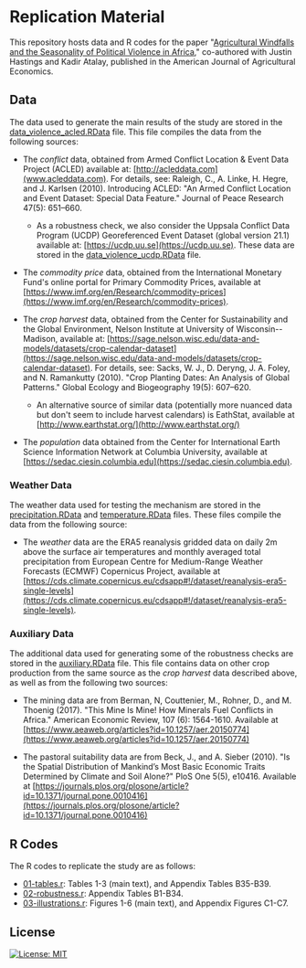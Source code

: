 # Replication Material

This repository hosts data and R codes for the paper "[Agricultural Windfalls and the Seasonality of Political Violence in Africa](https://doi.org/10.1111/ajae.12364)," co-authored with Justin Hastings and Kadir Atalay, published in the American Journal of Agricultural Economics.

## Data

The data used to generate the main results of the study are stored in the [data_violence_acled.RData](data_violence_acled.RData) file. This file compiles the data from the following sources:

- The *conflict* data, obtained from Armed Conflict Location & Event Data Project (ACLED) available at: [http://acleddata.com](www.acleddata.com). For details, see: Raleigh, C., A. Linke, H. Hegre, and J. Karlsen (2010). Introducing ACLED: "An Armed Conflict Location and Event Dataset: Special Data Feature." Journal of Peace Research 47(5): 651–660.
  * As a robustness check, we also consider the Uppsala Conflict Data Program (UCDP) Georeferenced Event Dataset (global version 21.1) available at: [https://ucdp.uu.se](https://ucdp.uu.se). These data are stored in the [data_violence_ucdp.RData](data_violence_ucdp.RData) file. 

- The *commodity price* data, obtained from the International Monetary Fund's online portal for Primary Commodity Prices, available at [https://www.imf.org/en/Research/commodity-prices](https://www.imf.org/en/Research/commodity-prices).

- The *crop harvest* data, obtained from the Center for Sustainability and the Global Environment, Nelson Institute at University of Wisconsin--Madison, available at: [https://sage.nelson.wisc.edu/data-and-models/datasets/crop-calendar-dataset](https://sage.nelson.wisc.edu/data-and-models/datasets/crop-calendar-dataset). For details, see: Sacks, W. J., D. Deryng, J. A. Foley, and N. Ramankutty (2010). "Crop Planting Dates: An Analysis of Global Patterns." Global Ecology and Biogeography 19(5): 607–620.
  * An alternative source of similar data (potentially more nuanced data but don't seem to include harvest calendars) is EathStat, available at [http://www.earthstat.org/](http://www.earthstat.org/)

- The *population* data obtained from the Center for International Earth Science Information Network at Columbia University, available at [https://sedac.ciesin.columbia.edu](https://sedac.ciesin.columbia.edu).

### Weather Data

The weather data used for testing the mechanism are stored in the [precipitation.RData](precipitation.RData) and [temperature.RData](temperature.RData) files. These files compile the data from the following source:

- The *weather* data are the ERA5 reanalysis gridded data on daily 2m above the surface air temperatures and monthly averaged total precipitation from European Centre for Medium-Range Weather Forecasts (ECMWF) Copernicus Project, available at [https://cds.climate.copernicus.eu/cdsapp#!/dataset/reanalysis-era5-single-levels](https://cds.climate.copernicus.eu/cdsapp#!/dataset/reanalysis-era5-single-levels). 

### Auxiliary Data

The additional data used for generating some of the robustness checks are stored in the [auxiliary.RData](auxiliary.RData) file. This file contains data on other crop production from the same source as the *crop harvest* data described above, as well as from the following two sources:

- The mining data are from Berman, N, Couttenier, M., Rohner, D., and M. Thoenig (2017). "This Mine Is Mine! How Minerals Fuel Conflicts in Africa." American Economic Review, 107 (6): 1564-1610. Available at [https://www.aeaweb.org/articles?id=10.1257/aer.20150774](https://www.aeaweb.org/articles?id=10.1257/aer.20150774)

- The pastoral suitability data are from Beck, J., and A. Sieber (2010). "Is the Spatial Distribution of Mankind’s Most Basic Economic Traits Determined by Climate and Soil Alone?" PloS One 5(5), e10416. Available at [https://journals.plos.org/plosone/article?id=10.1371/journal.pone.0010416](https://journals.plos.org/plosone/article?id=10.1371/journal.pone.0010416)


## R Codes

The R codes to replicate the study are as follows:

- [01-tables.r](01-tables.r): Tables 1-3 (main text), and Appendix Tables B35-B39.
- [02-robustness.r](03-robustness_tables.r): Appendix Tables B1-B34.
- [03-illustrations.r](02-illustrations.r): Figures 1-6 (main text), and Appendix Figures C1-C7.


## License

[![License: MIT](https://img.shields.io/badge/License-MIT-yellow.svg)](https://opensource.org/licenses/MIT)


